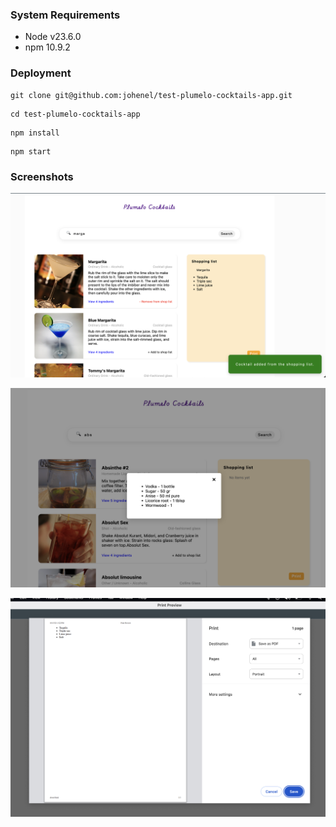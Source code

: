### System Requirements
- Node v23.6.0
- npm 10.9.2

### Deployment
````
git clone git@github.com:johenel/test-plumelo-cocktails-app.git
````
````
cd test-plumelo-cocktails-app
````
````
npm install
````
````
npm start
````

### Screenshots

![Preview](assets/images/main.png)

![modal](assets/images/modal.png)

![print](assets/images/print.png)
